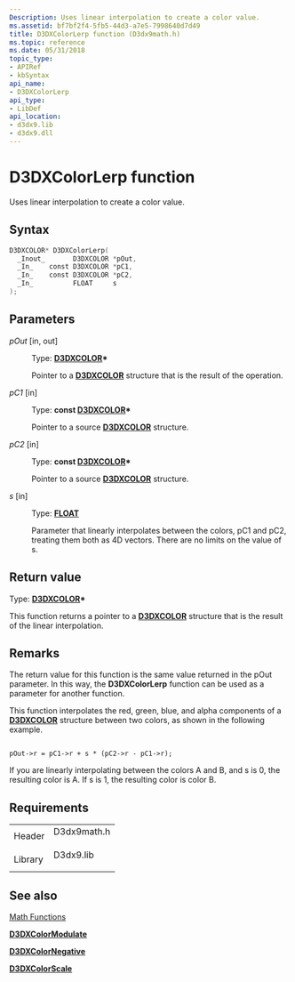 ```yaml
---
Description: Uses linear interpolation to create a color value.
ms.assetid: bf7bf2f4-5fb5-44d3-a7e5-7998640d7d49
title: D3DXColorLerp function (D3dx9math.h)
ms.topic: reference
ms.date: 05/31/2018
topic_type: 
- APIRef
- kbSyntax
api_name: 
- D3DXColorLerp
api_type: 
- LibDef
api_location: 
- d3dx9.lib
- d3dx9.dll
---
```


# D3DXColorLerp function

Uses linear interpolation to create a color value.

## Syntax


```C++
D3DXCOLOR* D3DXColorLerp(
  _Inout_       D3DXCOLOR *pOut,
  _In_    const D3DXCOLOR *pC1,
  _In_    const D3DXCOLOR *pC2,
  _In_          FLOAT     s
);
```



## Parameters

<dl> <dt>

*pOut* \[in, out\]
</dt> <dd>

Type: **[**D3DXCOLOR**](d3dxcolor.md)\***

Pointer to a [**D3DXCOLOR**](d3dxcolor.md) structure that is the result of the operation.

</dd> <dt>

*pC1* \[in\]
</dt> <dd>

Type: **const [**D3DXCOLOR**](d3dxcolor.md)\***

Pointer to a source [**D3DXCOLOR**](d3dxcolor.md) structure.

</dd> <dt>

*pC2* \[in\]
</dt> <dd>

Type: **const [**D3DXCOLOR**](d3dxcolor.md)\***

Pointer to a source [**D3DXCOLOR**](d3dxcolor.md) structure.

</dd> <dt>

*s* \[in\]
</dt> <dd>

Type: **[**FLOAT**](https://msdn.microsoft.com/library/Aa383751(v=VS.85).aspx)**

Parameter that linearly interpolates between the colors, pC1 and pC2, treating them both as 4D vectors. There are no limits on the value of s.

</dd> </dl>

## Return value

Type: **[**D3DXCOLOR**](d3dxcolor.md)\***

This function returns a pointer to a [**D3DXCOLOR**](d3dxcolor.md) structure that is the result of the linear interpolation.

## Remarks

The return value for this function is the same value returned in the pOut parameter. In this way, the **D3DXColorLerp** function can be used as a parameter for another function.

This function interpolates the red, green, blue, and alpha components of a [**D3DXCOLOR**](d3dxcolor.md) structure between two colors, as shown in the following example.


```
   
pOut->r = pC1->r + s * (pC2->r - pC1->r);
```



If you are linearly interpolating between the colors A and B, and s is 0, the resulting color is A. If s is 1, the resulting color is color B.

## Requirements



|                    |                                                                                        |
|--------------------|----------------------------------------------------------------------------------------|
| Header<br/>  | <dl> <dt>D3dx9math.h</dt> </dl> |
| Library<br/> | <dl> <dt>D3dx9.lib</dt> </dl>   |



## See also

<dl> <dt>

[Math Functions](dx9-graphics-reference-d3dx-functions-math.md)
</dt> <dt>

[**D3DXColorModulate**](d3dxcolormodulate.md)
</dt> <dt>

[**D3DXColorNegative**](d3dxcolornegative.md)
</dt> <dt>

[**D3DXColorScale**](d3dxcolorscale.md)
</dt> </dl>

 

 




